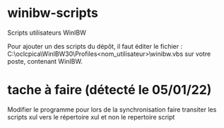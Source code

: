 # winibw-scripts
Scripts utilisateurs WinIBW

Pour ajouter un des scripts du dépôt, il faut éditer le fichier : C:\oclcpica\WinIBW30\Profiles\<nom_utilisateur>\winibw.vbs sur votre poste, contenant WinIBW.

# tache à faire (détecté le 05/01/22)

Modifier le programme pour lors de la synchronisation faire transiter les scripts xul vers le répertoire xul et non le repertoire script
